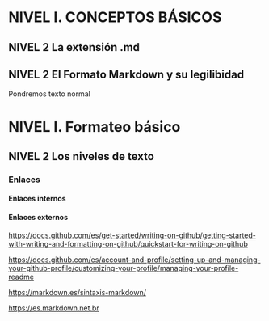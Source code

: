 # NIVEL I. CONCEPTOS BÁSICOS
## NIVEL 2 La extensión .md
## NIVEL 2 El Formato Markdown y su legilibidad
Pondremos texto normal
# NIVEL I. Formateo básico
## NIVEL 2 Los niveles de texto


### Enlaces
#### Enlaces internos
#### Enlaces externos

https://docs.github.com/es/get-started/writing-on-github/getting-started-with-writing-and-formatting-on-github/quickstart-for-writing-on-github

https://docs.github.com/es/account-and-profile/setting-up-and-managing-your-github-profile/customizing-your-profile/managing-your-profile-readme

https://markdown.es/sintaxis-markdown/

https://es.markdown.net.br
